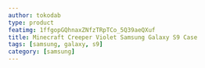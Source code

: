 ```yaml
---
author: tokodab
type: product
featimg: 1ffgopGQhnaxZNfzTRpTCo_5Q39aeQXuf
title: Minecraft Creeper Violet Samsung Galaxy S9 Case
tags: [samsung, galaxy, s9]
category: [samsung]
---
```

